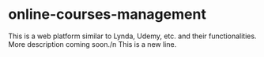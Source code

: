 # online-courses-management
This is a web platform similar to Lynda, Udemy, etc. and their functionalities.
More description coming soon./n
This is a new line.
